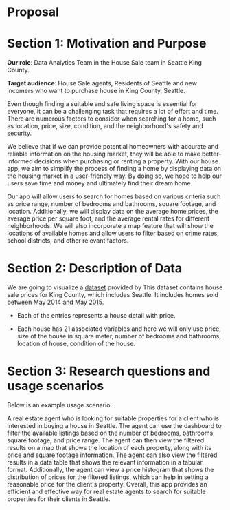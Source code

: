 # Proposal

# Section 1: Motivation and Purpose

**Our role**: Data Analytics Team in the House Sale team in Seattle King County.

**Target audience**: House Sale agents, Residents of Seattle and new incomers who want to purchase house in King County, Seattle.

Even though finding a suitable and safe living space is essential for everyone, it can be a challenging task that requires a lot of effort and time. There are numerous factors to consider when searching for a home, such as location, price, size, condition, and the neighborhood's safety and security.

We believe that if we can provide potential homeowners with accurate and reliable information on the housing market, they will be able to make better-informed decisions when purchasing or renting a property. With our house app, we aim to simplify the process of finding a home by displaying data on the housing market in a user-friendly way. By doing so, we hope to help our users save time and money and ultimately find their dream home.

Our app will allow users to search for homes based on various criteria such as price range, number of bedrooms and bathrooms, square footage, and location. Additionally, we will display data on the average home prices, the average price per square foot, and the average rental rates for different neighborhoods. We will also incorporate a map feature that will show the locations of available homes and allow users to filter based on crime rates, school districts, and other relevant factors.


# Section 2: Description of Data

We are going to visualize a [dataset](https://www.kaggle.com/datasets/harlfoxem/housesalesprediction) provided by This dataset contains house sale prices for King County, which includes Seattle. It includes homes sold between May 2014 and May 2015.

-   Each of the entries represents a house detail with price.

-   Each house has 21 associated variables and here we will only use price, size of the house in square meter, number of bedrooms and bathrooms, location of house, condition of the house.


# Section 3: Research questions and usage scenarios

Below is an example usage scenario.

A real estate agent who is looking for suitable properties for a client who is interested in buying a house in Seattle. The agent can use the dashboard to filter the available listings based on the number of bedrooms, bathrooms, square footage, and price range. The agent can then view the filtered results on a map that shows the location of each property, along with its price and square footage information. The agent can also view the filtered results in a data table that shows the relevant information in a tabular format. Additionally, the agent can view a price histogram that shows the distribution of prices for the filtered listings, which can help in setting a reasonable price for the client's property. Overall, this app provides an efficient and effective way for real estate agents to search for suitable properties for their clients in Seattle.
